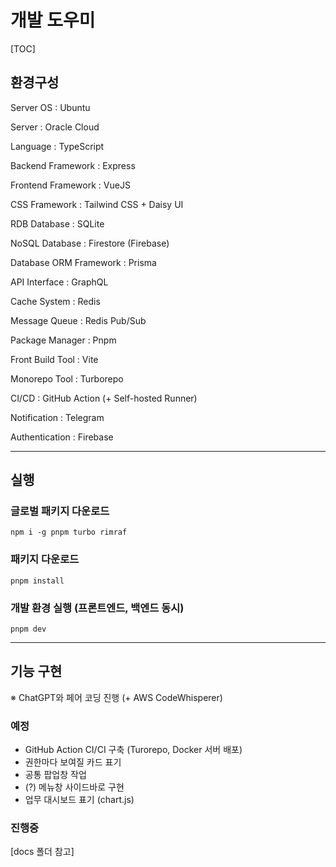 # 개발 도우미

[TOC]

## 환경구성

Server OS : Ubuntu

Server : Oracle Cloud

Language : TypeScript

Backend Framework : Express

Frontend Framework : VueJS

CSS Framework : Tailwind CSS + Daisy UI

RDB Database : SQLite

NoSQL Database : Firestore (Firebase)

Database ORM Framework : Prisma

API Interface : GraphQL

Cache System : Redis

Message Queue : Redis Pub/Sub

Package Manager : Pnpm

Front Build Tool : Vite

Monorepo Tool : Turborepo

CI/CD : GitHub Action (+ Self-hosted Runner)

Notification : Telegram

Authentication : Firebase

---

## 실행

### 글로벌 패키지 다운로드

```shell
npm i -g pnpm turbo rimraf
```

### 패키지 다운로드

```shell
pnpm install
```

### 개발 환경 실행 (프론트엔드, 백엔드 동시)

```shell
pnpm dev
```

---

## 기능 구현

※ ChatGPT와 페어 코딩 진행 (+ AWS CodeWhisperer)

### 예정

- GitHub Action CI/CI 구축 (Turorepo, Docker 서버 배포)
- 권한마다 보여질 카드 표기
- 공통 팝업창 작업
- (?) 메뉴창 사이드바로 구현
- 업무 대시보드 표기 (chart.js)

### 진행중

[docs 폴더 참고]
